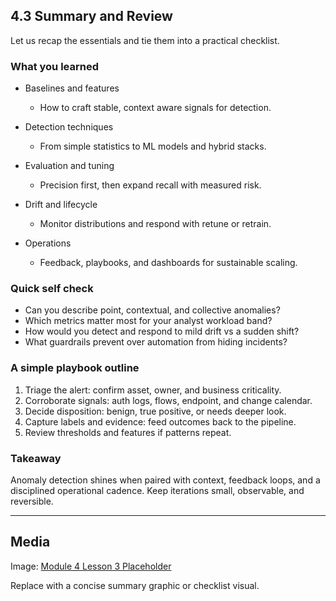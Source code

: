 ## 4.3 Summary and Review

Let us recap the essentials and tie them into a practical checklist.

### What you learned

- Baselines and features
  - How to craft stable, context aware signals for detection.

- Detection techniques
  - From simple statistics to ML models and hybrid stacks.

- Evaluation and tuning
  - Precision first, then expand recall with measured risk.

- Drift and lifecycle
  - Monitor distributions and respond with retune or retrain.

- Operations
  - Feedback, playbooks, and dashboards for sustainable scaling.

### Quick self check

- Can you describe point, contextual, and collective anomalies?
- Which metrics matter most for your analyst workload band?
- How would you detect and respond to mild drift vs a sudden shift?
- What guardrails prevent over automation from hiding incidents?

### A simple playbook outline

1. Triage the alert: confirm asset, owner, and business criticality.
2. Corroborate signals: auth logs, flows, endpoint, and change calendar.
3. Decide disposition: benign, true positive, or needs deeper look.
4. Capture labels and evidence: feed outcomes back to the pipeline.
5. Review thresholds and features if patterns repeat.

### Takeaway

Anomaly detection shines when paired with context, feedback loops, and a
disciplined operational cadence. Keep iterations small, observable, and
reversible.

---

## Media

Image:
[Module 4 Lesson 3 Placeholder](https://placehold.co/960x540?text=Summary+%26+Review)

Replace with a concise summary graphic or checklist visual.
